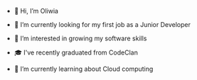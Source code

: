 - 👋 Hi, I’m Oliwia
- 🌱 I’m currently looking for my first job as a Junior Developer 
- 👀 I’m interested in growing my software skills

- 🎓 I've recently graduated from CodeClan
- 🌱 I’m currently learning about Cloud computing
